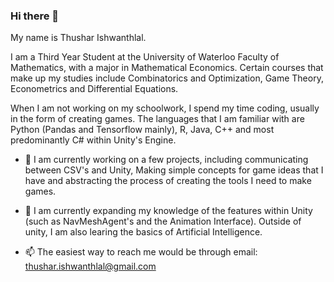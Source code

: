 ### Hi there 👋

<!--
**ThusharIshwan/ThusharIshwan** is a ✨ _special_ ✨ repository because its `README.md` (this file) appears on your GitHub profile.
-->

My name is Thushar Ishwanthlal.

I am a Third Year Student at the University of Waterloo Faculty of Mathematics, with a major in Mathematical Economics. Certain courses that make up my studies include Combinatorics and Optimization, Game Theory, Econometrics and Differential Equations.

When I am not working on my schoolwork, I spend my time coding, usually in the form of creating games. The languages that I am familiar with are Python (Pandas and Tensorflow mainly), R, Java, C++ and most predominantly C# within Unity's Engine.

- 🔭 I am currently working on a few projects, including communicating between CSV's and Unity, Making simple concepts for game ideas that I have and abstracting the process of creating the tools I need to make games.

- 🌱 I am currently expanding my knowledge of the features within Unity (such as NavMeshAgent's and the Animation Interface). Outside of unity, I am also learing the basics of Artificial Intelligence.

- 📫 The easiest way to reach me would be through email: thushar.ishwanthlal@gmail.com

<!--
Here are some ideas to get you started:

- 🔭 I’m currently working on ...
- 🌱 I’m currently learning ...
- 👯 I’m looking to collaborate on ...
- 🤔 I’m looking for help with ...
- 💬 Ask me about ...
- 📫 How to reach me: ...
- 😄 Pronouns: ...
- ⚡ Fun fact: ...
-->
